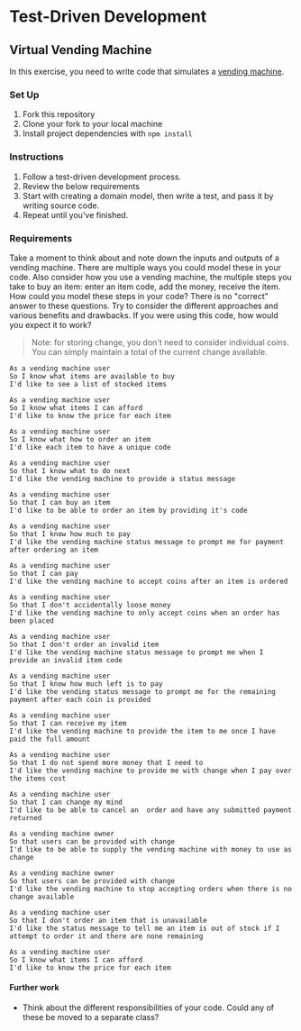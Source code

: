 # Test-Driven Development

## Virtual Vending Machine
In this exercise, you need to write code that simulates a [vending machine](https://en.wikipedia.org/wiki/Vending_machine). 

### Set Up
1. Fork this repository
2. Clone your fork to your local machine
3. Install project dependencies with `npm install`

### Instructions
1. Follow a test-driven development process. 
2. Review the below requirements
3. Start with creating a domain model, then write a test, and pass it by writing source code. 
4. Repeat until you've finished.

### Requirements
Take a moment to think about and note down the inputs and outputs of a vending machine. There are multiple ways you could model these in your code.  Also consider how you use a vending machine, the multiple steps you take to buy an item: enter an item code, add the money, receive the item. How could you model these steps in your code? There is no "correct" answer to these questions. Try to consider the different approaches and various benefits and drawbacks. If you were using this code, how would you expect it to work?

> Note: for storing change, you don't need to consider individual coins. You can simply maintain a total of the current change available.

```
As a vending machine user
So I know what items are available to buy
I'd like to see a list of stocked items
```

```
As a vending machine user
So I know what items I can afford
I'd like to know the price for each item
```

```
As a vending machine user
So I know what how to order an item
I'd like each item to have a unique code
```

```
As a vending machine user
So that I know what to do next
I'd like the vending machine to provide a status message
```

```
As a vending machine user
So that I can buy an item 
I'd like to be able to order an item by providing it's code
```

```
As a vending machine user
So that I know how much to pay
I'd like the vending machine status message to prompt me for payment after ordering an item
```

```
As a vending machine user
So that I can pay
I'd like the vending machine to accept coins after an item is ordered
```

```
As a vending machine user
So that I don't accidentally loose money
I'd like the vending machine to only accept coins when an order has been placed
```

```
As a vending machine user
So that I don't order an invalid item
I'd like the vending machine status message to prompt me when I provide an invalid item code
```

```
As a vending machine user
So that I know how much left is to pay
I'd like the vending status message to prompt me for the remaining payment after each coin is provided
```

```
As a vending machine user
So that I can receive my item
I'd like the vending machine to provide the item to me once I have paid the full amount
```

```
As a vending machine user
So that I do not spend more money that I need to
I'd like the vending machine to provide me with change when I pay over the items cost
```

```
As a vending machine user
So that I can change my mind
I'd like to be able to cancel an  order and have any submitted payment returned
```

```
As a vending machine owner
So that users can be provided with change
I'd like to be able to supply the vending machine with money to use as change
```

```
As a vending machine owner
So that users can be provided with change
I'd like the vending machine to stop accepting orders when there is no change available
```

```
As a vending machine user
So that I don't order an item that is unavailable
I'd like the status message to tell me an item is out of stock if I attempt to order it and there are none remaining
```

```
As a vending machine user
So I know what items I can afford
I'd like to know the price for each item
```

#### Further work

- Think about the different responsibilities of your code. Could any of these be moved to a separate class?
